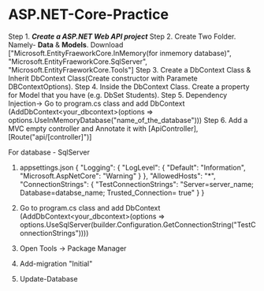 # ASP.NET-Core-Practice

Step 1. ***Create a ASP.NET Web API project***
Step 2. Create Two Folder. Namely- **Data** & **Models**. Download ["Microsoft.EntityFraeworkCore.InMemory(for inmemory database)", "Microsoft.EntityFraeworkCore.SqlServer", "Microsoft.EntityFraeworkCore.Tools"]
Step 3. Create a DbContext Class & Inherit DbContext Class(Create constructor with Paramete DBContextOptions). 
Step 4. Inside the DbContext Class. Create a property for Model that you have (e.g. DbSet<student> Students).
Step 5. Dependency Injection-> Go to program.cs class and add DbContext (AddDbContext<your_dbcontext>(options => options.UseInMemoryDatabase("name_of_the_database")))
Step 6. Add a MVC empty controller and Annotate it with [ApiController],[Route("api/[controller]")]

For database - SqlServer
1. appsettings.json
{
  "Logging": {
    "LogLevel": {
      "Default": "Information",
      "Microsoft.AspNetCore": "Warning"
    }
  },
  "AllowedHosts": "*",
  "ConnectionStrings": {
    "TestConnectionStrings": "Server=server_name; Database=databse_name; Trusted_Connection= true"
  }
}
2. Go to program.cs class and add DbContext (AddDbContext<your_dbcontext>(options => options.UseSqlServer(builder.Configuration.GetConnectionString("TestConnectionStrings"))))

3. Open Tools -> Package Manager
4. Add-migration "Initial"
5. Update-Database
